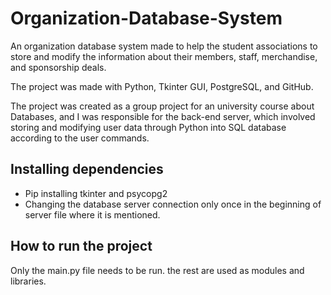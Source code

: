# Organization-Database-System

An organization database system made to help the student associations to store and modify the information about their members, staff, merchandise, and sponsorship deals.

The project was made with Python, Tkinter GUI, PostgreSQL, and GitHub.

The project was created as a group project for an university course about Databases, and I was responsible for the back-end server, which involved storing and modifying user data through Python into SQL database according to the user commands.

## Installing dependencies

- Pip installing tkinter and psycopg2
- Changing the database server connection only once in the beginning of server file where it is mentioned.

## How to run the project

Only the main.py file needs to be run. the rest are used as modules and libraries.

 
